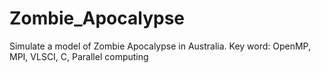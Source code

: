 # Zombie_Apocalypse
Simulate a model of Zombie Apocalypse in Australia. Key word: OpenMP, MPI, VLSCI, C, Parallel computing
